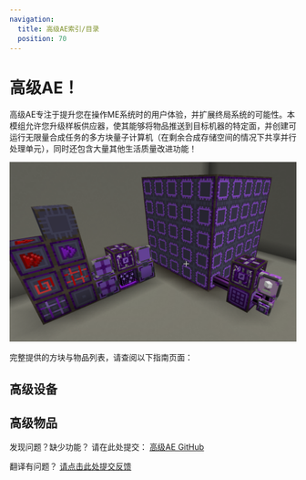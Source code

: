 ```yaml
---
navigation:
  title: 高级AE索引/目录
  position: 70
---
```


# 高级AE！

高级AE专注于提升您在操作ME系统时的用户体验，并扩展终局系统的可能性。本模组允许您升级样板供应器，使其能够将物品推送到目标机器的特定面，并创建可运行无限量合成任务的多方块量子计算机（在剩余合成存储空间的情况下共享并行处理单元），同时还包含大量其他生活质量改进功能！

![PEGui1](../pic/aae_intro.png)

完整提供的方块与物品列表，请查阅以下指南页面：

## 高级设备

<CategoryIndex category="advanced devices"></CategoryIndex>

## 高级物品

<CategoryIndex category="advanced items"></CategoryIndex>

发现问题？缺少功能？
请在此处提交：
[高级AE GitHub](https://github.com/pedroksl/AdvancedAE)

翻译有问题？
[请点击此处提交反馈](https://github.com/NsATHUV/AE2-1.20.1-Guide-zh_CN/issues/new?template=%E7%BF%BB%E8%AF%91%E6%8C%87%E6%AD%A3.md)